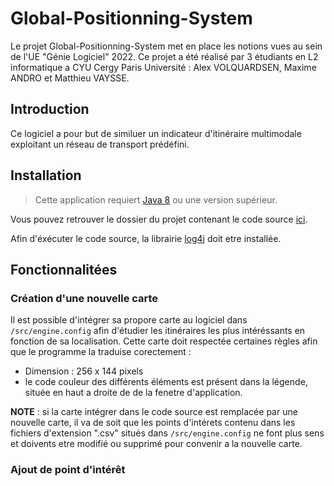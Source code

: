 # Global-Positionning-System
Le projet Global-Positionning-System met en place les notions vues au sein de l'UE "Génie Logiciel" 2022. Ce projet a été réalisé par 3 étudiants en L2 informatique a CYU Cergy Paris Université : Alex VOLQUARDSEN, Maxime ANDRO et Matthieu VAYSSE.
## Introduction
Ce logiciel a pour but de similuer un indicateur d'itinéraire multimodale exploitant un réseau de transport prédéfini.
## Installation
> Cette application requiert [Java 8](https://www.oracle.com/fr/java/technologies/javase/javase8-archive-downloads.html) ou une version supérieur.

Vous pouvez retrouver le dossier du projet contenant le code source [ici]().

Afin d'éxécuter le code source, la librairie [log4j](https://logging.apache.org/log4j/2.x/download.html) doit etre installée.
## Fonctionnalitées
### Création d'une nouvelle carte
Il est possible d'intégrer sa propore carte au logiciel dans `/src/engine.config` afin d'étudier les itinéraires les plus intéréssants en fonction de sa localisation. Cette carte doit respectée certaines règles afin que le programme la traduise corectement :
- Dimension : 256 x 144 pixels
- le code couleur des différents éléments est présent dans la légende, située en haut a droite de de la fenetre d'application.

**NOTE** : si la carte intégrer dans le code source est remplacée par une nouvelle carte, il va de soit que les points d'intérets contenu dans les fichiers d'extension ".csv" situés dans `/src/engine.config` ne font plus sens et doivents etre modifié ou supprimé pour convenir a la nouvelle carte.
### Ajout de point d'intérêt

